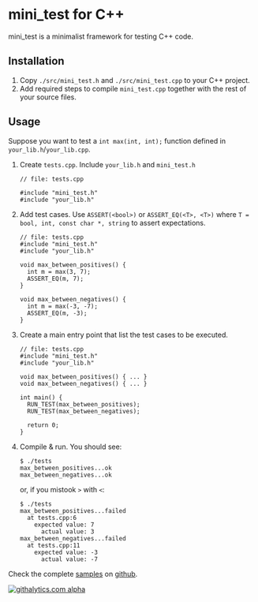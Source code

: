# mini_test for C++

mini_test is a minimalist framework for testing C++ code.


## Installation

1. Copy `./src/mini_test.h` and `./src/mini_test.cpp` to your C++ project.
2. Add required steps to compile `mini_test.cpp` together with the rest of your source files.

## Usage

Suppose you want to test a `int max(int, int);` function defined in `your_lib.h`/`your_lib.cpp`.


1. Create `tests.cpp`. Include `your_lib.h` and `mini_test.h`

	```
	// file: tests.cpp

	#include "mini_test.h"
	#include "your_lib.h"
	```

1. Add test cases. Use `ASSERT(<bool>)` or `ASSERT_EQ(<T>, <T>)` where `T = bool, int, const char *, string` to assert expectations.

	```
	// file: tests.cpp
	#include "mini_test.h"
	#include "your_lib.h"

    void max_between_positives() {
      int m = max(3, 7);
      ASSERT_EQ(m, 7);
    }

    void max_between_negatives() {
      int m = max(-3, -7);
      ASSERT_EQ(m, -3);
    }
    ```

1. Create a main entry point that list the test cases to be executed.

	```
	// file: tests.cpp
	#include "mini_test.h"
	#include "your_lib.h"

    void max_between_positives() { ... }
    void max_between_negatives() { ... }

    int main() {
      RUN_TEST(max_between_positives);
      RUN_TEST(max_between_negatives);

	  return 0;
    }
    ```

1. Compile & run. You should see:

	```
	$ ./tests
	max_between_positives...ok
	max_between_negatives...ok
	```

	or, if you mistook `>` with `<`:

	```
	$ ./tests
	max_between_positives...failed
	  at tests.cpp:6
	    expected value: 7
	      actual value: 3
	max_between_negatives...failed
	  at tests.cpp:11
	    expected value: -3
	      actual value: -7

	```

Check the complete [samples](https://github.com/bcardiff/mini_test/tree/master/samples) on [github](https://github.com/bcardiff/mini_test).


[![githalytics.com alpha](https://cruel-carlota.pagodabox.com/684d04121e5b8a12d91c4166ee1b1659 "githalytics.com")](http://githalytics.com/bcardiff/mini_test)
